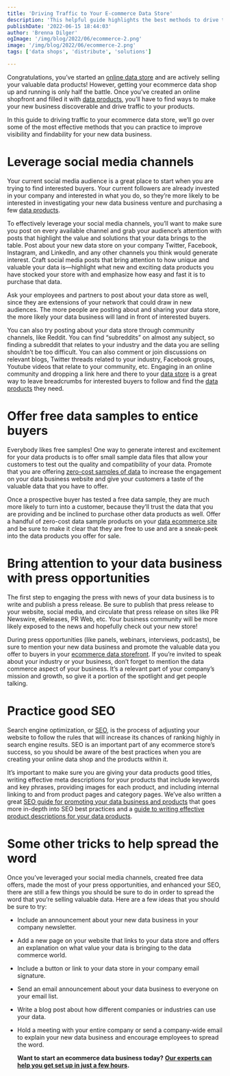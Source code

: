 ```yaml
---
title: 'Driving Traffic to Your E-commerce Data Store'
description: 'This helpful guide highlights the best methods to drive traffic to your e-commerce data store.'
publishDate: '2022-06-15 18:44:03'
author: 'Brenna Dilger'
ogImage: '/img/blog/2022/06/ecommerce-2.png'
image: '/img/blog/2022/06/ecommerce-2.png'
tags: ['data shops', 'distribute', 'solutions']

---
```

Congratulations, you’ve started an [online data store](https://www.narrative.io/data-shops) and are actively selling your valuable data products! However, getting your ecommerce data shop up and running is only half the battle. Once you’ve created an online shopfront and filled it with [data products](https://blog.narrative.io/5-steps-to-building-a-successful-data-product), you’ll have to find ways to make your new business discoverable and drive traffic to your products. 

In this guide to driving traffic to your ecommerce data store, we’ll go over some of the most effective methods that you can practice to improve visibility and findability for your new data business.

**Leverage social media channels**
==================================

Your current social media audience is a great place to start when you are trying to find interested buyers. Your current followers are already invested in your company and interested in what you do, so they’re more likely to be interested in investigating your new data business venture and purchasing a few [data products](https://blog.narrative.io/5-steps-to-building-a-successful-data-product). 

To effectively leverage your social media channels, you’ll want to make sure you post on every available channel and grab your audience’s attention with posts that highlight the value and solutions that your data brings to the table. Post about your new data store on your company Twitter, Facebook, Instagram, and LinkedIn, and any other channels you think would generate interest. Craft social media posts that bring attention to how unique and valuable your data is—highlight what new and exciting data products you have stocked your store with and emphasize how easy and fast it is to purchase that data. 

Ask your employees and partners to post about your data store as well, since they are extensions of your network that could draw in new audiences. The more people are posting about and sharing your data store, the more likely your data business will land in front of interested buyers.  

You can also try posting about your data store through community channels, like Reddit. You can find “subreddits” on almost any subject, so finding a subreddit that relates to your industry and the data you are selling shouldn’t be too difficult. You can also comment or join discussions on relevant blogs, Twitter threads related to your industry, Facebook groups, Youtube videos that relate to your community, etc. Engaging in an online community and dropping a link here and there to your [data store](https://www.narrative.io/data-shops) is a great way to leave breadcrumbs for interested buyers to follow and find the [data products](https://blog.narrative.io/5-steps-to-building-a-successful-data-product) they need. 

**Offer free data samples to entice buyers** 
=============================================

Everybody likes free samples! One way to generate interest and excitement for your data products is to offer small sample data files that allow your customers to test out the quality and compatibility of your data. Promote that you are offering [zero-cost samples of data](https://blog.narrative.io/zero-cost-data-streams) to increase the engagement on your data business website and give your customers a taste of the valuable data that you have to offer. 

Once a prospective buyer has tested a free data sample, they are much more likely to turn into a customer, because they’ll trust the data that you are providing and be inclined to purchase other data products as well. Offer a handful of zero-cost data sample products on your [data ecommerce site](https://www.narrative.io/data-shops) and be sure to make it clear that they are free to use and are a sneak-peek into the data products you offer for sale.

**Bring attention to your data business with press opportunities**
==================================================================

The first step to engaging the press with news of your data business is to write and publish a press release. Be sure to publish that press release to your website, social media, and circulate that press release on sites like PR Newswire, eReleases, PR Web, etc. Your business community will be more likely exposed to the news and hopefully check out your new store!

During press opportunities (like panels, webinars, interviews, podcasts), be sure to mention your new data business and promote the valuable data you offer to buyers in your [ecommerce data storefront](https://www.narrative.io/data-shops). If you’re invited to speak about your industry or your business, don’t forget to mention the data commerce aspect of your business. It’s a relevant part of your company’s mission and growth, so give it a portion of the spotlight and get people talking. 

**Practice good SEO** 
======================

Search engine optimization, or [SEO](https://blog.narrative.io/5-seo-tips-to-help-buyers-find-your-data-products), is the process of adjusting your website to follow the rules that will increase its chances of ranking highly in search engine results. SEO is an important part of any ecommerce store’s success, so you should be aware of the best practices when you are creating your online data shop and the products within it. 

It’s important to make sure you are giving your data products good titles, writing effective meta descriptions for your products that include keywords and key phrases, providing images for each product, and including internal linking to and from product pages and category pages. We’ve also written a great [SEO guide for promoting your data business and products](https://blog.narrative.io/5-seo-tips-to-help-buyers-find-your-data-products) that goes more in-depth into SEO best practices and a [guide to writing effective product descriptions for your data products](https://blog.narrative.io/how-to-write-a-good-data-product-description). 

**Some other tricks to help spread the word**
=============================================

Once you’ve leveraged your social media channels, created free data offers, made the most of your press opportunities, and enhanced your SEO, there are still a few things you should be sure to do in order to spread the word that you’re selling valuable data. Here are a few ideas that you should be sure to try: 

*   Include an announcement about your new data business in your company newsletter. 
*   Add a new page on your website that links to your data store and offers an explanation on what value your data is bringing to the data commerce world. 
*   Include a button or link to your data store in your company email signature. 
*   Send an email announcement about your data business to everyone on your email list.
*   Write a blog post about how different companies or industries can use your data.
*   Hold a meeting with your entire company or send a company-wide email to explain your new data business and encourage employees to spread the word.  
      
    **Want to start an ecommerce data business today?** [**Our experts can help you get set up in just a few hours**](/contact)**.**
